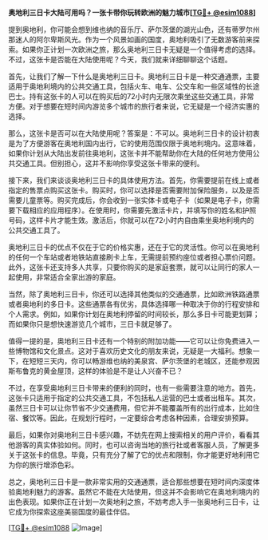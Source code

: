 **奥地利三日卡大陆可用吗？一张卡带你玩转欧洲的魅力城市[[TG💪+ @esim1088](https://t.me/s/esim1088)]**

提到奥地利，你可能会想到维也纳的音乐厅、萨尔茨堡的湖光山色，还有蒂罗尔州那迷人的阿尔卑斯风光。作为一个风景如画的国度，奥地利吸引了无数游客前来探索。如果你正计划一次欧洲之旅，那么奥地利三日卡无疑是一个值得考虑的选择。不过，这张卡是否能在大陆使用呢？今天，我们就来详细聊聊这个话题。

首先，让我们了解一下什么是奥地利三日卡。奥地利三日卡是一种交通通票，主要适用于奥地利境内的公共交通工具，包括火车、电车、公交车和一些区域性的长途巴士。持有这张卡的人可以在购买后的72小时内无限次乘坐这些交通工具，非常方便。对于想要在短时间内游览多个城市的旅行者来说，它无疑是一个经济实惠的选择。

那么，这张卡是否可以在大陆使用呢？答案是：不可以。奥地利三日卡的设计初衷是为了方便游客在奥地利国内出行，它的使用范围仅限于奥地利境内。这意味着，如果你计划从大陆出发前往奥地利，这张卡并不能帮助你在大陆的任何地方使用公共交通工具。但别担心，这并不影响你享受这张卡带来的便利。

接下来，我们来谈谈奥地利三日卡的具体使用方法。首先，你需要提前在线上或者指定的售票点购买这张卡。购买时，你可以选择是否需要附加保险服务，以及是否需要儿童票等。购买完成后，你会收到一张实体卡或电子卡（如果是电子卡，你需要下载相应的应用程序）。在使用时，你需要先激活卡片，并填写你的姓名和护照号码，这样卡片才能生效。激活后，你就可以在72小时内自由乘坐奥地利境内的公共交通工具了。

奥地利三日卡的优点不仅在于它的价格实惠，还在于它的灵活性。你可以在奥地利的任何一个车站或者地铁站直接刷卡上车，无需提前预约座位或者担心票价问题。此外，这张卡还支持多人共享，只要你购买的是家庭套票，就可以让同行的家人一起使用，非常适合全家出游的家庭。

当然，除了奥地利三日卡，你还可以选择其他类似的交通通票，比如欧洲铁路通票或者奥地利的多日卡。这些通票各有优劣，具体选择哪一种取决于你的行程安排和个人需求。例如，如果你计划在奥地利停留的时间较长，那么多日卡可能更划算；而如果你只是想快速游览几个城市，三日卡就足够了。

值得一提的是，奥地利三日卡还有一个特别的附加功能——它可以让你免费进入一些博物馆和文化景点。这对于喜欢历史文化的朋友来说，无疑是一大福利。想象一下，在短短三天内，你可以畅游维也纳的美泉宫、萨尔茨堡的老城区，还能参观因斯布鲁克的黄金屋顶，这样的体验是不是让人兴奋不已？

不过，在享受奥地利三日卡带来的便利的同时，也有一些需要注意的地方。首先，这张卡只适用于指定的公共交通工具，不包括私人运营的巴士或者出租车。其次，虽然三日卡可以让你节省不少交通费用，但它并不能覆盖所有的出行成本，比如住宿、餐饮等。因此，在规划行程时，一定要综合考虑各种因素，合理安排预算。

最后，如果你对奥地利三日卡感兴趣，不妨先在网上搜索相关的用户评价，看看其他游客的真实体验如何。同时，也可以咨询当地的旅行社或者客服人员，了解更多关于这张卡的信息。毕竟，只有充分了解了它的优点和限制，你才能更好地利用它为你的旅行增添色彩。

总之，奥地利三日卡是一款非常实用的交通通票，适合那些想要在短时间内深度体验奥地利魅力的游客。虽然它不能在大陆使用，但这并不会影响它在奥地利境内的出色表现。如果你正在计划一次奥地利之旅，不妨考虑入手一张奥地利三日卡，让它成为你探索这座美丽国度的最佳伴侣。

[[TG💪+ @esim1088](https://t.me/s/esim1088) ![Image](https://i.postimg.cc/4NQfJmqS/Snipaste-2025-05-13-00-14-12.png)]